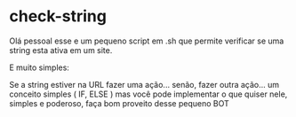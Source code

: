 # check-string

Olá pessoal esse e um pequeno script em .sh que permite verificar se uma string esta ativa em um site.

E muito simples:

Se a string estiver na URL fazer uma ação...
senão, fazer outra ação...
um conceito simples ( IF, ELSE ) mas você pode implementar o que quiser nele, simples e poderoso, faça bom proveito desse pequeno BOT
